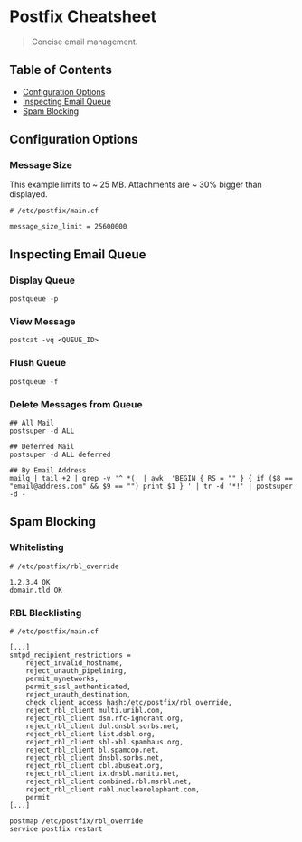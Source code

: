 # Postfix Cheatsheet

> Concise email management.

## Table of Contents

- [Configuration Options](#configuration-options)
- [Inspecting Email Queue](#inspecting-email-queue)
- [Spam Blocking](#spam-blocking)

## Configuration Options

### Message Size
This example limits to ~ 25 MB. Attachments are ~ 30% bigger than displayed.
```
# /etc/postfix/main.cf

message_size_limit = 25600000
```

## Inspecting Email Queue

### Display Queue
```
postqueue -p
```

### View Message
```
postcat -vq <QUEUE_ID>
```

### Flush Queue
```
postqueue -f
```

### Delete Messages from Queue
```
## All Mail
postsuper -d ALL

## Deferred Mail
postsuper -d ALL deferred

## By Email Address
mailq | tail +2 | grep -v '^ *(' | awk  'BEGIN { RS = "" } { if ($8 == "email@address.com" && $9 == "") print $1 } ' | tr -d '*!' | postsuper -d -
```

## Spam Blocking

### Whitelisting
```
# /etc/postfix/rbl_override

1.2.3.4 OK
domain.tld OK
```

### RBL Blacklisting

```
# /etc/postfix/main.cf

[...]
smtpd_recipient_restrictions =
    reject_invalid_hostname,
    reject_unauth_pipelining,
    permit_mynetworks,
    permit_sasl_authenticated,
    reject_unauth_destination,
    check_client_access hash:/etc/postfix/rbl_override,
    reject_rbl_client multi.uribl.com,
    reject_rbl_client dsn.rfc-ignorant.org,
    reject_rbl_client dul.dnsbl.sorbs.net,
    reject_rbl_client list.dsbl.org,
    reject_rbl_client sbl-xbl.spamhaus.org,
    reject_rbl_client bl.spamcop.net,
    reject_rbl_client dnsbl.sorbs.net,
    reject_rbl_client cbl.abuseat.org,
    reject_rbl_client ix.dnsbl.manitu.net,
    reject_rbl_client combined.rbl.msrbl.net,
    reject_rbl_client rabl.nuclearelephant.com,
    permit
[...]
```

```
postmap /etc/postfix/rbl_override
service postfix restart
```
